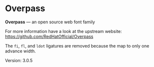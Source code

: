 # Overpass

**Overpass** — an open source web font family

For more information have a look at the upstream website: https://github.com/RedHatOfficial/Overpass

The `fi`, `fl`, and `ldot` ligatures are removed because the map to only one advance width.

Version: 3.0.5
